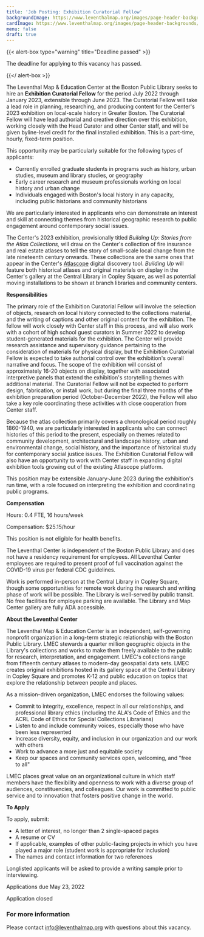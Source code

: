 ```yaml
---
title: 'Job Posting: Exhibition Curatorial Fellow'
backgroundImage: https://www.leventhalmap.org/images/page-header-backgrounds/gallery.jpg
cardImage: https://www.leventhalmap.org/images/page-header-backgrounds/gallery.jpg
menu: false
draft: true
---
```


{{< alert-box type="warning" title="Deadline passed" >}}

The deadline for applying to this vacancy has passed.

{{</ alert-box >}}

The Leventhal Map & Education Center at the Boston Public Library seeks
to hire an **Exhibition Curatorial Fellow** for the period July 2022
through January 2023, extensible through June 2023. The Curatorial
Fellow will take a lead role in planning, researching, and producing
content for the Center's 2023 exhibition on local-scale history in
Greater Boston. The Curatorial Fellow will have lead authorial and
creative direction over this exhibition, working closely with the Head
Curator and other Center staff, and will be given byline-level credit
for the final installed exhibition. This is a part-time, hourly,
fixed-term position.

This opportunity may be particularly suitable for the following types of
applicants:

* Currently enrolled graduate students in programs such as history, urban studies, museum and library studies, or geography
* Early career research and museum professionals working on local history and urban change
* Individuals engaged with Boston's local history in any capacity, including public historians and community historians

We are particularly interested in applicants who can demonstrate an
interest and skill at connecting themes from historical geographic
research to public engagement around contemporary social issues.

The Center's 2023 exhibition, provisionally titled *Building Up: Stories
from the Atlas Collections,* will draw on the Center's collection of
fire insurance and real estate atlases to tell the story of small-scale
local change from the late nineteenth century onwards. These collections
are the same ones that appear in the Center's
[Atlascope](https://atlascope.org) digital discovery tool.
*Building Up* will feature both historical atlases and original
materials on display in the Center's gallery at the Central Library in
Copley Square, as well as potential moving installations to be shown at
branch libraries and community centers.

**Responsibilities**

The primary role of the Exhibition Curatorial Fellow will involve the
selection of objects, research on local history connected to the
collections material, and the writing of captions and other original
content for the exhibition. The fellow will work closely with Center
staff in this process, and will also work with a cohort of high school
guest curators in Summer 2022 to develop student-generated materials for
the exhibition. The Center will provide research assistance and
supervisory guidance pertaining to the consideration of materials for
physical display, but the Exhibition Curatorial Fellow is expected to
take authorial control over the exhibition's overall narrative and
focus. The scope of the exhibition will consist of approximately 16-20
objects on display, together with associated interpretive panels that
extend the exhibition's storytelling themes with additional material.
The Curatorial Fellow will not be expected to perform design,
fabrication, or install work, but during the final three months of the
exhibition preparation period (October-December 2022), the Fellow will
also take a key role coordinating these activities with close
cooperation from Center staff.

Because the atlas collection primarily covers a chronological period
roughly 1860-1940, we are particularly interested in applicants who can
connect histories of this period to the present, especially on themes
related to community development, architectural and landscape history,
urban and environmental change, social history, and the importance of
historical study for contemporary social justice issues. The Exhibition
Curatorial Fellow will also have an opportunity to work with Center
staff in expanding digital exhibition tools growing out of the existing
Atlascope platform.

This position may be extensible January-June 2023 during the
exhibition's run time, with a role focused on interpreting the
exhibition and coordinating public programs.

**Compensation**

Hours: 0.4 FTE, 16 hours/week

Compensation: \$25.15/hour

This position is not eligible for health benefits.

The Leventhal Center is independent of the Boston Public Library and
does not have a residency requirement for employees. All Leventhal
Center employees are required to present proof of full vaccination
against the COVID-19 virus per federal CDC guidelines.

Work is performed in-person at the Central Library in Copley Square,
though some opportunities for remote work during the research and
writing phase of work will be possible. The Library is well-served by
public transit. No free facilities for employee parking are available.
The Library and Map Center gallery are fully ADA accessible.

**About the Leventhal Center**

The Leventhal Map & Education Center is an independent, self-governing
nonprofit organization in a long-term strategic relationship with the
Boston Public Library. LMEC stewards a quarter million geographic
objects in the Library's collections and works to make them freely
available to the public for research, interpretation, and engagement.
LMEC's collections range from fifteenth century atlases to modern-day
geospatial data sets. LMEC creates original exhibitions hosted in its
gallery space at the Central Library in Copley Square and promotes K-12
and public education on topics that explore the relationship between
people and places.

As a mission-driven organization, LMEC endorses the following values:

* Commit to integrity, excellence, respect in all our relationships, and professional library ethics (including the ALA's Code of Ethics and the ACRL Code of Ethics for Special Collections Librarians)
* Listen to and include community voices, especially those who have been less represented
* Increase diversity, equity, and inclusion in our organization and our work with others
* Work to advance a more just and equitable society
* Keep our spaces and community services open, welcoming, and "free to all"

LMEC places great value on an organizational culture in which staff
members have the flexibility and openness to work with a diverse group
of audiences, constituencies, and colleagues. Our work is committed to
public service and to innovation that fosters positive change in the
world.

**To Apply**

To apply, submit:

* A letter of interest, no longer than 2 single-spaced pages
* A resume or CV
* If applicable, examples of other public-facing projects in which you have played a major role (student work is appropriate for inclusion)
* The names and contact information for two references

Longlisted applicants will be asked to provide a writing sample prior to
interviewing.

Applications due May 23, 2022

<a class="btn btn-lg btn-primary-outline disabled">Application closed</a>

### For more information

Please contact [info@leventhalmap.org](mailto:info@leventhalmap.org) with questions about this vacancy.
